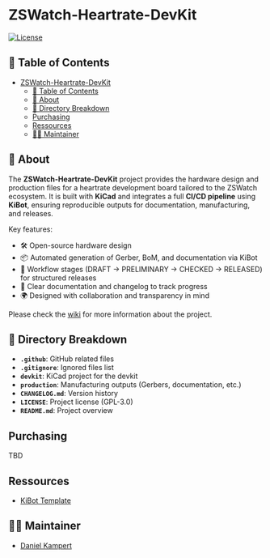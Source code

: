 # ZSWatch-Heartrate-DevKit

[![License](https://img.shields.io/badge/License-GPL%203.0-blue.svg)](https://opensource.org/license/gpl-3-0/)

## 📑 Table of Contents

- [ZSWatch-Heartrate-DevKit](#zswatch-heartrate-devkit)
  - [📑 Table of Contents](#-table-of-contents)
  - [📖 About](#-about)
  - [📂 Directory Breakdown](#-directory-breakdown)
  - [Purchasing](#purchasing)
  - [Ressources](#ressources)
  - [👨‍💻 Maintainer](#-maintainer)

## 📖 About

The **ZSWatch-Heartrate-DevKit** project provides the hardware design and production files for a heartrate development board tailored to the ZSWatch ecosystem.
It is built with **KiCad** and integrates a full **CI/CD pipeline** using **KiBot**, ensuring reproducible outputs for documentation, manufacturing, and releases.

Key features:

- 🛠️ Open-source hardware design
- 📦 Automated generation of Gerber, BoM, and documentation via KiBot
- 🔄 Workflow stages (DRAFT → PRELIMINARY → CHECKED → RELEASED) for structured releases
- 📝 Clear documentation and changelog to track progress
- 🌍 Designed with collaboration and transparency in mind

Please check the [wiki](https://github.com/ZSWatch/ZSWatch/wiki) for more information about the project.

## 📂 Directory Breakdown

- **`.github`**: GitHub related files
- **`.gitignore`**: Ignored files list
- **`devkit`**: KiCad project for the devkit
- **`production`**: Manufacturing outputs (Gerbers, documentation, etc.)
- **`CHANGELOG.md`**: Version history
- **`LICENSE`**: Project license (GPL-3.0)
- **`README.md`**: Project overview

## Purchasing

TBD

## Ressources

- [KiBot Template](https://github.com/nguyen-v/KDT_Hierarchical_KiBot)

## 👨‍💻 Maintainer

- [Daniel Kampert](mailto:danielkameprt@kampis-elektroecke.de)
